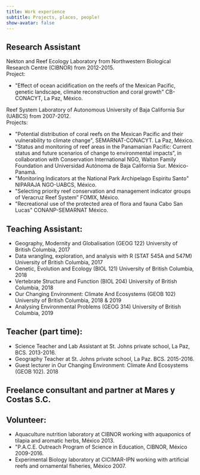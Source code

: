 ```yaml
---
title: Work experience
subtitle: Projects, places, people!
show-avatar: false
---
```


## Research Assistant 
Nekton and Reef Ecology Laboratory from Northwestern Biological Research Centre (CIBNOR) from 2012-2015.   
Project:
* "Effect of ocean acidification on the reefs of the Mexican Pacific, genetic landscape, climate reconstruction and coral growth" CB-CONACYT, La Paz, México.   

Reef System Laboratory of Autonomous University of Baja California Sur (UABCS) from 2007-2012.  
Projects:
* "Potential distribution of coral reefs on the Mexican Pacific and their vulnerability to climate change", SEMARNAT-CONACYT. La Paz, México.
* "Status and monitoring of reef areas in the Panamanian Pacific: Current status and future scenarios of change to environmental impacts”, in collaboration with Conservation International NGO, Walton Family Foundation and Universidad Autónoma de Baja California Sur. México-Panamá.
* "Monitoring Indicators at the National Park Archipelago Espiritu Santo" NIPARAJA NGO-UABCS, México.
* "Selecting priority reef conservation and management indicator groups of Veracruz Reef System” FOMIX, México.
* "Recreational use of the protected area of flora and fauna Cabo San Lucas" CONANP-SEMARNAT México. 

## Teaching Assistant:
* Geography, Modernity and Globalisation (GEOG 122) University of British Columbia, 2017
* Data wrangling, exploration, and analysis with R (STAT 545A and 547M) University of British Columbia, 2017
* Genetic, Evolution and Ecology (BIOL 121) University of British Columbia, 2018
* Vertebrate Structure and Function (BIOL 204) University of British Columbia, 2018
* Our Changing Environment: Climate And Ecosystems (GEOB 102) University of British Columbia, 2018 & 2019
* Analysing Environmental Problems (GEOG 314) University of British Columbia, 2019

## Teacher (part time):
* Science Teacher and Lab Assistant at St. Johns private school, La Paz, BCS. 2013-2016.
* Geography Teacher at St. Johns private school, La Paz. BCS. 2015-2016.
* Guest lecturer in Our Changing Environment: Climate And Ecosystems (GEOB 102). 2018

## Freelance consultant and partner at Mares y Costas S.C. 

## Volunteer:
* Aquaculture nutrition laboratory at CIBNOR working with aquaponics of tilapia and aromatic herbs, México 2013.
* "P.A.C.E. Outreach Program of Science in Education, CIBNOR, México 2009-2016.
* Experimental Biology laboratory at CICIMAR-IPN working with artificial reefs and ornamental fisheries, México 2007. 


